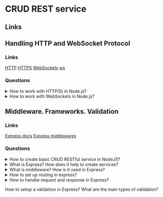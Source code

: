 # CRUD REST service

## Links

## Handling HTTP and WebSocket Protocol

### Links
[HTTP](https://nodejs.org/api/http.html)
[HTTPS](https://nodejs.org/api/https.html)
[WebSockets](https://nodejsdev.ru/doc/websocket/)
[ws](https://www.npmjs.com/package/ws)

### Questions

<details>
  <summary>How to work with HTTP(S) in Node.js?</summary>

  It is possible to used http or https modules for creation servers (createServer) or sending requests. Moreover, when created a server with https need to set an SSL certificate. Also, it is possible to use one of the NodeJS frameworks like Express. It allows more comfortable working with requests.

    var express = require('express');
    var https = require('https');
    var http = require('http');
    var fs = require('fs');
    // This line is from the Node.js HTTPS documentation.
    var options = {
    key: fs.readFileSync('test/fixtures/keys/agent2-key.pem'),
    cert: fs.readFileSync('test/fixtures/keys/agent2-cert.cert')
    }; // Create a service (the app object is just a callback).
    var app = express();
    // Create an HTTP service.
    http.createServer(app).listen(80);
    // Create an HTTPS service identical to the HTTP service.
    https.createServer(options, app).listen(443);

</details>

<details>
  <summary>How to work with WebSockets in Node.js?</summary>

  Firstly about WebSocket. WebSocket is a data transfer protocol. It bases on TCP protocol and allows to send messages between client and server in real-time.
  For the creation of a connection, the client-side sends a request with special headers Upgrade and Connection, and the server-side decides to create or not.
  Both server and client intercept two types of frames:
  
  * data frames;
  * connection frames.
  
  So, It is possible to use WebSockets in NodeJS with external packages as ws or socket.io.

</details>

## Middleware. Frameworks. Validation

### Links
[Express docs](https://expressjs.com)
[Express middlewares](http://expressjs.com/en/guide/using-middleware.html#middleware.application)

### Questions

<details>
  <summary>How to create basic CRUD RESTful service in NodeJS?</summary>

  Firstly, to create and install dependencies for the application.
  Secondly, create one of the variants of the servers(HTTP, HTTPS or HTTP2).
  Next step, creation of an API. Into RESTful API is possible to use HTTP headers and paths for indication of what operation is.
  For example, imagine that we have CRUD RESTful API for working with users profile. In this case, creating the following endpoints:

    GET: /users -> get full list of users;
    GET: /user/{id} -> get user by id;
    POST: /users -> create new one user;
    PUT: /user/{id} -> update user data;
    DELETE: /user/{id} -> delete user;

  So, request artefacts describe what operation will be using. Moreover, it is possible to use one of the NodeJS frameworks like Express, Nest and etc.

</details>

<details>
  <summary>What is Express? How does it help to create services?</summary>

  Express is a minimal and flexible Node.js web application framework that provides a robust set of features for web and mobile applications. Many popular frameworks use Express as a base of their functionality (NestJS, Kraken, etc.).
  Express allows functionality that manages request processing more comfortable than the native way. Moreover, express has additional libraries that decrease his opportunity, for example, body-parser, etc. Especially, express is effective for working with RESTful API.

</details>

<details>
  <summary>What is middleware? How is it used in Express?</summary>

  Middleware is a function that has access to the request and the response objects and the next middleware function from the application request-response cycle.
  Middleware functions can perform the following tasks:
  
  * Execute any code.
  * Make changes to the request and the response objects.
  * End the request-response cycle.
  * Call the next middleware function in the stack.
  
  An Express application can use the following types of middleware:
  
  Application-level middleware: middleware that works on the application level, for example:
	
    var express = require('express')
	  var app = express()
	  app.use(function (req, res, next) {
  		console.log('Time:', Date.now())
  		next()
	  });
  
  Router-level middleware: middleware that works on the router level, for example:
	  
    var express = require('express')
	  var app = express()
	  var router = express.Router()
	  router.use(function (req, res, next) {
  		  console.log('Time:', Date.now())
  		  next()
	  });
	  app.use(router);

  Error-handling middleware: middleware that has an error object in the arguments, for example:
	
    app.use(function (err, req, res, next) {
  		  console.error(err.stack)
  		  res.status(500).send('Something broke!')
	  });

  Built-in middleware: middleware that moved into external libraries from 4.16.0+ express version, for example, express.static.

  Third-party middleware.

</details>

<details>
  <summary>How to set up routing in express?</summary>
  
  Express has a few functions like .use, .get, .post, etc. that allows setting paths and middlewares.

</details>

<details>
  <summary>How to handlw request and response in Express?</summary>

  Each middleware has request and response objects and can work with them. Moreover, there is a next callback that allows moving to the next one.

</details>

How to setup a validation in Express?
What are the main types of validation?
